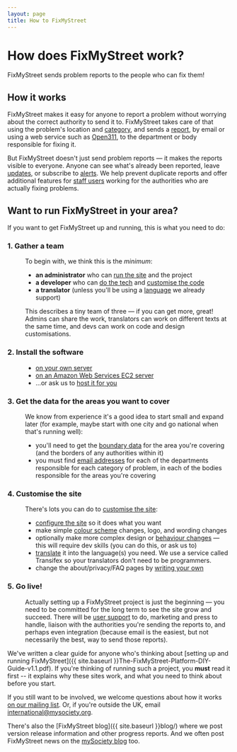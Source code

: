 ```yaml
---
layout: page
title: How to FixMyStreet
---
```


# How does FixMyStreet work?

<p class="lead">
  FixMyStreet sends problem reports to the people who can fix them!
</p>

##  How it works

FixMyStreet makes it easy for anyone to report a problem without worrying about
the correct authority to send it to. FixMyStreet takes care of that using the
problem's location and <a href="{{ site.baseurl }}glossary/#category"
class="glossary">category</a>, and sends a
<a href="{{ site.baseurl }}glossary/#report" class="glossary">report</a>, 
by email or using a web service such as <a href="{{ site.baseurl }}glossary/#open311"
class="glossary">Open311</a>, to the department or body responsible for fixing
it.

But FixMyStreet doesn't just send problem reports &mdash; it makes the reports
visible to everyone. Anyone can see what's already been reported, leave <a
href="{{ site.baseurl }}glossary/#update" class="glossary">updates</a>, or
subscribe to <a href="{{ site.baseurl }}glossary/#alert"
class="glossary">alerts</a>. We help prevent duplicate reports and offer
additional features for <a href="{{ site.baseurl }}glossary/#staff-user"
class="glossary">staff users</a> working for the authorities who are actually
fixing problems.


## Want to run FixMyStreet in your area?

If you want to get FixMyStreet up and running, this is what you need to do:

<dl class="reveal-on-click" data-reveal-noun="steps">
  <dt>
    <h3 id="gather_a_team">1. Gather a team</h3>
  </dt>
  <dd>
    <p>
      To begin with, we think this is the <em>minimum</em>:
    </p>
    <ul>
      <li>
        <strong>an administrator</strong> who can 
        <a href="{{ site.baseurl }}running">run the site</a> and the project
      </li>
      <li>
        <strong>a developer</strong> who can 
        <a href="{{ site.baseurl }}install">do the tech</a> and 
        <a href="{{ site.baseurl }}customising">customise the code</a>
      </li>
      <li>
        <strong>a translator</strong> (unless you'll be using a 
        <a href="{{ site.baseurl }}customising/language">language</a>
        we already support)
      </li>
    </ul>
    <p>
      This describes a tiny team of three &mdash; if you can get more, great!
      Admins can share the work, translators can work on different texts at the
      same time, and devs can work on code and design customisations.
    </p>
  </dd>
  <dt>
    <h3 id="install_the_software">2. Install the software</h3>
  </dt>
  <dd>
    <ul>
      <li><a href="{{ site.baseurl }}install/install-script">on your own server</a></li>
      <li><a href="{{ site.baseurl }}install/ami">on an Amazon Web Services EC2 server</a></li>
      <li>...or ask us to <a href="{{ site.baseurl }}install/#hosting">host it for you</a></li>
    </ul>
  </dd>  
  <dt>
    <h3 id="get_the_data_for_the_areas_you_want_to_cover">3. Get the data for the areas you want to cover</h3>
  </dt>
  <dd>
    <p>
      We know from experience it's a good idea to start small and expand later (for
      example, maybe start with one city and go national when that's running well):
    </p>
    <ul>
      <li>
        you'll need to get the 
        <a href="{{ site.baseurl }}customising/boundaries">boundary data</a>
        for the area you're covering (and the borders of any authorities within it)
      </li>
      <li>
        you must find 
        <a href="{{ site.baseurl }}running/bodies_and_contacts">email addresses</a>
         for each of the departments responsible for each category of problem,
         in each of the bodies responsible for the areas you're covering
      </li>
    </ul>
  </dd>
  <dt>
    <h3 id="customise_the_site">4. Customise the site</h3>
  </dt>
  <dd>
    There's lots you can do to 
    <a href="{{ site.baseurl }}customising">customise the site</a>:
    <ul>
      <li>
        <a href="{{ site.baseurl }}customising/config">configure the site</a>
        so it does what you want
      </li>
      <li>
        make simple <a href="{{ site.baseurl }}customising/css">colour scheme</a> changes, 
        logo, and wording changes 
      </li>
      <li>
        optionally make more complex design or 
        <a href="{{ site.baseurl }}customising/cobrand-module">behaviour changes</a>
        &mdash; this will require dev skills (you can do this, or ask us to)
      </li>
      <li>
        <a href="{{ site.baseurl }}customising/language">translate</a>
        it into the language(s) you need. We use a service called
        Transifex so your translators don't need to be programmers.
      </li>
      <li>
        change the about/privacy/FAQ pages by 
        <a href="{{ site.baseurl }}customising/templates">writing your own</a>
      </li>
    </ul>
    
  </dd>
  <dt>
    <h3 id="go_live">5.  Go live!</h3>
  </dt>
  <dd>
    <p>
      Actually setting up a FixMyStreet project is just the beginning &mdash;
      you need to be committed for the long term to see the site grow and
      succeed. There will be
      <a href="{{ site.baseurl }}running/admin_manual">user support</a>
      to do, marketing and press to handle, liaison with the authorities you're
      sending the reports to, and perhaps even integration (because email is 
      the easiest, but not necessarily the best, way to send those reports).
    </p>
  </dd>
</dl>

<!-- NB duplicated from /overview -->
We've written a clear guide for anyone who's thinking about [setting up and
running FixMyStreet]({{ site.baseurl }}The-FixMyStreet-Platform-DIY-Guide-v1.1.pdf). 
If you're thinking of running such a project, you **must** read it first -- it
explains why these sites work, and what you need to think about before you start.

If you still want to be involved, we welcome questions about how it works
[on our mailing list](https://secure.mysociety.org/admin/lists/mailman/listinfo/fixmystreet).
Or, if you're outside the UK, email
<a href="mailto:international@mysociety.org">international@mysociety.org.</a>

There's also the [FixMyStreet blog]({{ site.baseurl }}blog/) where we post version release
information and other progress reports. And we often post FixMyStreet news on
the <a href="http://www.mysociety.org/blog">mySociety blog</a> too.
